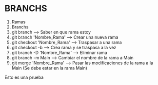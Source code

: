 # BRANCHS

1. Ramas
2. Branchs
3. git branch --> Saber en que rama estoy
4. git branch 'Nombre_Rama' --> Crear una nueva rama
5. git checkout 'Nombre_Rama' --> Traspasar a una rama
6. git checkout -b --> Crea rama y se traspasa a la vez
7. git branch -D 'Nombre_Rama' --> Eliminar rama
8. git branch -m Main --> Cambiar el nombre de la rama a Main
9. git merge 'Nombre_Rama' --> Pasar las modificaciones de la rama a la Main (Se debe estar en la rama Main)


Esto es una prueba